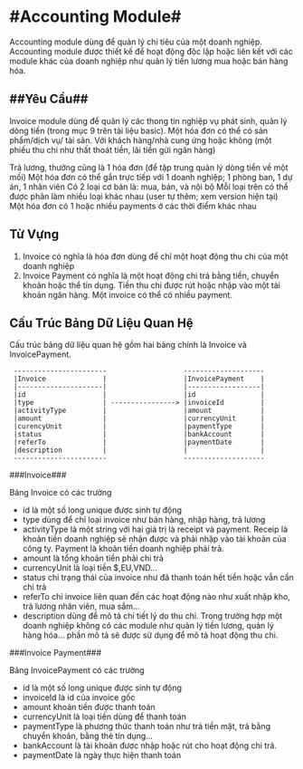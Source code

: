 #Accounting Module#
===================

Accounting module dùng để quản lý chi tiêu của một doanh nghiệp. Accounting module được 
thiết kế để hoạt động độc lập hoặc liên kết với các module khác của doanh nghiệp như quản 
lý tiền lương mua hoặc bán hàng hóa. 

##Yêu Cầu##
------------

Invoice module dùng để quản lý các thong tin nghiệp vụ phát sinh, quản lý dòng tiền 
(trong mục 9 trên tài liệu basic). Một hóa đơn có thể có sản phẩm/dịch vụ/ tài sản. 
Với khách hàng/nhà cung ứng hoặc không (một phiếu thu chi như thất thoát tiền, lãi tiền gửi ngân hàng)

Trả lương, thưởng cũng là 1 hóa đơn (để tập trung quản lý dòng tiền về một mối)
Một hóa đơn có thể gắn trực tiếp với 1 doanh nghiệp; 1 phòng ban, 1 dự án, 1 nhân viên
Có 2 loại cơ bản là: mua, bán, và nội bộ
Mỗi loại trên có thể được phân làm nhiều loại khác nhau (user tự thêm; xem version hiện tại)
Một hóa đơn có 1 hoặc nhiều payments ở các thời điểm khác nhau


Từ Vựng
--------

1. Invoice có nghĩa là hóa đơn dùng để chỉ một hoạt động thu chi của một doanh nghiệp
2. Invoice Payment có nghĩa là một hoạt động chi trả bằng tiền, chuyển khoản hoặc thể tín dụng. Tiền thu chi
được rút hoặc nhập vào một tài khoản ngân hàng. Một invoice có thể có nhiều payment.


Cấu Trúc Bảng Dữ Liệu Quan Hệ
------------------------------

Cấu trúc bảng dữ liệu quan hệ gồm hai bảng chính là Invoice và InvoicePayment.

     -----------------------                   --------------------
     |Invoice              |                   |InvoicePayment    |
     |---------------------|                   |------------------|
     |id                   |                   |id                |
     |type                 | ----------------> |invoiceId         |
     |activityType         |                   |amount            |
     |amount               |                   |currencyUnit      |
     |curencyUnit          |                   |paymentType       |
     |status               |                   |bankAccount       |
     |referTo              |                   |paymentDate       |
     |description          |                   |                  |
     -----------------------                   --------------------

###Invoice###

Bảng Invoice có các trường

* id là một số long unique được sinh tự động
* type dùng để chỉ loại invoice như bán hàng, nhập hàng, trả lương
* activityType là một string với hai giá trị là receipt và payment. Receip là khoản tiền doanh nghiệp sẽ 
nhận được và phải nhập vào tài khoản của công ty. Payment là khoản tiền doanh nghiệp phải trả.
* amount là tổng khoản tiền phải chi trả
* currencyUnit là loại tiền $,EU,VND...
* status chỉ trạng thái của invoice như đã thanh toán hết tiền hoặc vẫn cần chi trả
* referTo chỉ invoice liên quan đến các hoạt động nào như xuất nhập kho, trả lương nhân viên, mua sắm...
* description dùng để mô tả chi tiết lý do thu chi. Trong trường hợp một doanh nghiệp không có các module như
quản lý tiền lương, quản lý hàng hóa... phần mô tả sẽ được sử dụng để mô tả hoạt động thu chi. 

###Invoice Payment###

Bảng InvoicePayment có các trường

* id là một số long unique được sinh tự động
* invoiceId là id của invoice gốc
* amount khoản tiền được thanh toán
* currencyUnit là loại tiền dùng để thanh toán
* paymentType là phương thức thanh toán như trả tiền mặt, trả bằng chuyển khoản, bằng thẻ tín dụng...
* bankAccount là tài khoản được nhập hoặc rút cho hoạt động chi trả.
* paymentDate là ngày thực hiện thanh toán


